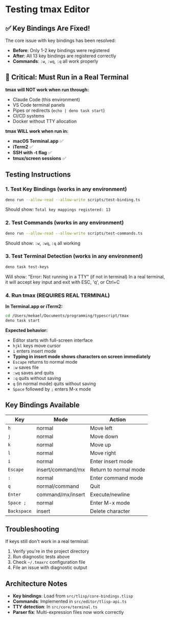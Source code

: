# Testing tmax Editor

## ✅ Key Bindings Are Fixed!

The core issue with key bindings has been resolved:
- **Before**: Only 1-2 key bindings were registered
- **After**: All 13 key bindings are registered correctly
- **Commands**: `:w`, `:wq`, `:q` all work properly

## 🚨 Critical: Must Run in a Real Terminal

**tmax will NOT work when run through:**
- Claude Code (this environment)
- VS Code terminal panels
- Pipes or redirects (`echo | deno task start`)
- CI/CD systems
- Docker without TTY allocation

**tmax WILL work when run in:**
- **macOS Terminal.app** ✅
- **iTerm2** ✅  
- **SSH with -t flag** ✅
- **tmux/screen sessions** ✅

## Testing Instructions

### 1. Test Key Bindings (works in any environment)
```bash
deno run --allow-read --allow-write scripts/test-binding.ts
```
Should show: `Total key mappings registered: 13`

### 2. Test Commands (works in any environment)  
```bash
deno run --allow-read --allow-write scripts/test-commands.ts
```
Should show: `:w`, `:wq`, `:q` all working

### 3. Test Terminal Detection (works in any environment)
```bash
deno task test-keys
```
Will show: "Error: Not running in a TTY" (if not in terminal)
In a real terminal, it will accept key input and exit with ESC, 'q', or Ctrl+C

### 4. Run tmax (REQUIRES REAL TERMINAL)
**In Terminal.app or iTerm2:**
```bash
cd /Users/mekael/Documents/programming/typescript/tmax
deno task start
```

**Expected behavior:**
- Editor starts with full-screen interface
- `hjkl` keys move cursor
- `i` enters insert mode  
- **Typing in insert mode shows characters on screen immediately**
- `Escape` returns to normal mode
- `:w` saves file
- `:wq` saves and quits
- `:q` quits without saving
- `q` (in normal mode) quits without saving
- `Space` followed by `;` enters M-x mode

## Key Bindings Available

| Key | Mode | Action |
|-----|------|--------|
| `h` | normal | Move left |
| `j` | normal | Move down |
| `k` | normal | Move up |
| `l` | normal | Move right |
| `i` | normal | Enter insert mode |
| `Escape` | insert/command/mx | Return to normal mode |
| `:` | normal | Enter command mode |
| `q` | normal/command | Quit |
| `Enter` | command/mx/insert | Execute/newline |
| `Space ;` | normal | Enter M-x mode |
| `Backspace` | insert | Delete character |

## Troubleshooting

If keys still don't work in a real terminal:
1. Verify you're in the project directory
2. Run diagnostic tests above
3. Check `~/.tmaxrc` configuration file
4. File an issue with diagnostic output

## Architecture Notes

- **Key bindings**: Load from `src/tlisp/core-bindings.tlisp`
- **Commands**: Implemented in `src/editor/tlisp-api.ts`
- **TTY detection**: In `src/core/terminal.ts`
- **Parser fix**: Multi-expression files now work correctly